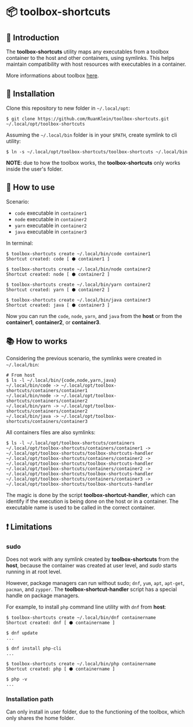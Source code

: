 # 📦 toolbox-shortcuts

## 📝 Introduction

The **toolbox-shortcuts** utility maps any executables from a toolbox container to the host and other containers, using symlinks. This helps maintain compatibility with host resources with executables in a container.

More informations about toolbox [here](https://github.com/containers/toolbox).


## 🔨 Installation

Clone this repository to new folder in `~/.local/opt`:

```
$ git clone https://github.com/RuanKlein/toolbox-shortcuts.git ~/.local/opt/toolbox-shortcuts
```

Assuming the `~/.local/bin` folder is in your `$PATH`, create symlink to cli utility:
```
$ ln -s ~/.local/opt/toolbox-shortcuts/toolbox-shortcuts ~/.local/bin
```

**NOTE**: due to how the toolbox works, the **toolbox-shortcuts** only works inside the user's folder.

## 🚀 How to use

Scenario:

* `code` executable in `container1`
* `node` executable in `container2`
* `yarn` executable in `container2`
* `java` executable in `container3`


In terminal:

```
$ toolbox-shortcuts create ~/.local/bin/code container1
Shortcut created: code [ ⬢ container1 ]

$ toolbox-shortcuts create ~/.local/bin/node container2
Shortcut created: node [ ⬢ container2 ]

$ toolbox-shortcuts create ~/.local/bin/yarn container2
Shortcut created: yarn [ ⬢ container2 ]

$ toolbox-shortcuts create ~/.local/bin/java container3
Shortcut created: java [ ⬢ container3 ]
```

Now you can run the `code`, `node`, `yarn`, and `java` from the **host** or from the **container1**, **container2**, or **container3**.

## 📚 How to works

Considering the previous scenario, the symlinks were created in `~/.local/bin`:

```
# From host
$ ls -l ~/.local/bin/{code,node,yarn,java}
~/.local/bin/code -> ~/.local/opt/toolbox-shortcuts/containers/container1
~/.local/bin/node -> ~/.local/opt/toolbox-shortcuts/containers/container2
~/.local/bin/yarn -> ~/.local/opt/toolbox-shortcuts/containers/container2
~/.local/bin/java -> ~/.local/opt/toolbox-shortcuts/containers/container3
```

All containers files are also symlinks:

```
$ ls -l ~/.local/opt/toolbox-shortcuts/containers
~/.local/opt/toolbox-shortcuts/containers/container1 -> ~/.local/opt/toolbox-shortcuts/toolbox-shortcuts-handler
~/.local/opt/toolbox-shortcuts/containers/container2 -> ~/.local/opt/toolbox-shortcuts/toolbox-shortcuts-handler
~/.local/opt/toolbox-shortcuts/containers/container2 -> ~/.local/opt/toolbox-shortcuts/toolbox-shortcuts-handler
~/.local/opt/toolbox-shortcuts/containers/container3 -> ~/.local/opt/toolbox-shortcuts/toolbox-shortcuts-handler
```

 The magic is done by the script **toolbox-shortcut-handler**, which can identify if the execution is being done on the host or in a container. The executable name is used to be called in the correct container.

## ❗ Limitations

### sudo

Does not work with any symlink created by **toolbox-shortcuts** from the  **host**, because the container was created at user level, and *sudo* starts running in at root level.

However, package managers can run without sudo; `dnf`, `yum`, `apt`, `apt-get`, `pacman`, and `zypper`. The **toolbox-shortcut-handler** script has a special handle on package managers.

For example, to install `php` command line utility with `dnf` from **host**:
```
$ toolbox-shortcuts create ~/.local/bin/dnf containername
Shortcut created: dnf [ ⬢ containername ]

$ dnf update
...

$ dnf install php-cli
...

$ toolbox-shortcuts create ~/.local/bin/php containername
Shortcut created: php [ ⬢ containername ]

$ php -v
...
```

### Installation path

Can only install in user folder, due to the functioning of the toolbox, which only shares the home folder.